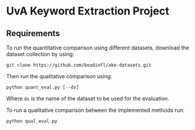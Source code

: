 # UvA Keyword Extraction Project

## Requirements

To run the quantitative comparison using different datasets, download the dataset collection by using:

```
git clone https://github.com/boudinfl/ake-datasets.git
```

Then run the qualitative comparison using:

```
python quant_eval.py [--ds]
```

Where `ds` is the name of the dataset to be used for the evaluation.


To run a qualitative comparison between the implemented methods run:

```
python qual_eval.py
```
